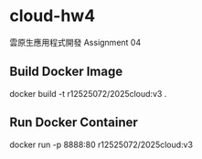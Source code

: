 # cloud-hw4
雲原生應用程式開發 Assignment 04

## Build Docker Image
docker build -t r12525072/2025cloud:v3 .

## Run Docker Container
docker run -p 8888:80 r12525072/2025cloud:v3